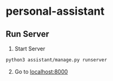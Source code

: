 # personal-assistant

## Run Server

1. Start Server

```bash
python3 assistant/manage.py runserver
```

2. Go to [localhost:8000](http://localhost:8000/)